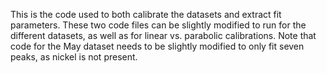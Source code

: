 This is the code used to both calibrate the datasets and extract fit parameters. These two code files can be slightly modified to run for the different datasets, as well as for linear vs. parabolic calibrations. Note that code for the May dataset needs to be slightly modified to only fit seven peaks, as nickel is not present.
